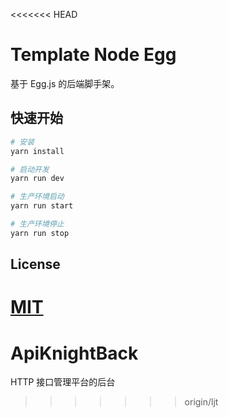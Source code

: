 <<<<<<< HEAD
# Template Node Egg

基于 Egg.js 的后端脚手架。


## 快速开始

```bash
# 安装
yarn install

# 启动开发
yarn run dev

# 生产环境启动
yarn run start

# 生产环境停止
yarn run stop
```


## License

[MIT](/LICENSE)
=======
# ApiKnightBack
HTTP 接口管理平台的后台
>>>>>>> origin/ljt
